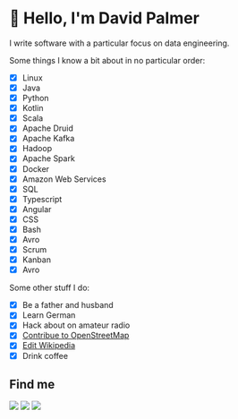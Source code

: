 # 👋 Hello, I'm David Palmer
I write software with a particular focus on data engineering.

Some things I know a bit about in no particular order:

- [x] Linux
- [x] Java
- [x] Python
- [x] Kotlin
- [x] Scala
- [x] Apache Druid
- [x] Apache Kafka
- [x] Hadoop
- [x] Apache Spark
- [x] Docker
- [x] Amazon Web Services
- [x] SQL
- [x] Typescript
- [x] Angular
- [x] CSS
- [x] Bash
- [x] Avro
- [x] Scrum
- [x] Kanban
- [x] Avro

Some other stuff I do:

- [x] Be a father and husband
- [x] Learn German
- [x] Hack about on amateur radio
- [x] [Contribue to OpenStreetMap](https://www.openstreetmap.org/user/cloventt/history#map=11/-43.4659/172.5327)
- [x] [Edit Wikipedia](https://en.wikipedia.org/wiki/Special:Contributions/Cloventt)
- [x] Drink coffee

## Find me
[![](https://img.shields.io/reddit/user-karma/combined/cloventt?style=social)](https://www.reddit.com/user/cloventt)
[![](https://img.shields.io/badge/-Linkedin-blue)](https://www.linkedin.com/in/cloventt)
[![](https://img.shields.io/badge/-cloventt.net-brightgreen)](https://cloventt.net)

<!---
cloventt/cloventt is a ✨ special ✨ repository because its `README.md` (this file) appears on your GitHub profile.
You can click the Preview link to take a look at your changes.
--->
